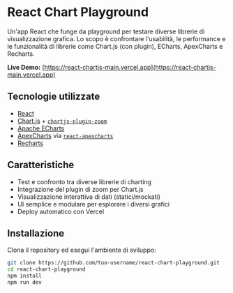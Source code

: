 # React Chart Playground

Un'app React che funge da playground per testare diverse librerie di visualizzazione grafica. Lo scopo è confrontare l'usabilità, le performance e le funzionalità di librerie come Chart.js (con plugin), ECharts, ApexCharts e Recharts.

**Live Demo:** [https://react-chartjs-main.vercel.app](https://react-chartjs-main.vercel.app)

## Tecnologie utilizzate

- [React](https://react.dev/)
- [Chart.js](https://www.chartjs.org/) + [`chartjs-plugin-zoom`](https://www.chartjs.org/chartjs-plugin-zoom/latest/)
- [Apache ECharts](https://echarts.apache.org/)
- [ApexCharts](https://apexcharts.com/) via [`react-apexcharts`](https://github.com/apexcharts/react-apexcharts)
- [Recharts](https://recharts.org/)

## Caratteristiche

- Test e confronto tra diverse librerie di charting
- Integrazione del plugin di zoom per Chart.js
- Visualizzazione interattiva di dati (statici/mockati)
- UI semplice e modulare per esplorare i diversi grafici
- Deploy automatico con Vercel

## Installazione

Clona il repository ed esegui l'ambiente di sviluppo:

```bash
git clone https://github.com/tuo-username/react-chart-playground.git
cd react-chart-playground
npm install
npm run dev
